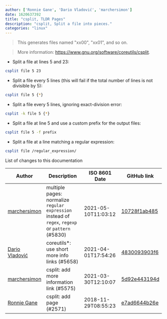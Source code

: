 ```yaml
---
author: ['Ronnie Gane', 'Dario Vladović', 'marchersimon']
date: 1620637392
title: "csplit, TLDR Pages"
description: "csplit, Split a file into pieces."
categories: "linux"
---
```

> This generates files named "xx00", "xx01", and so on.

> More information: <https://www.gnu.org/software/coreutils/csplit>.

- Split a file at lines 5 and 23:

```bash
csplit file 5 23
```

- Split a file every 5 lines (this will fail if the total number of lines is not divisible by 5):

```bash
csplit file 5 {*}
```

- Split a file every 5 lines, ignoring exact-division error:

```bash
csplit -k file 5 {*}
```

- Split a file at line 5 and use a custom prefix for the output files:

```bash
csplit file 5 -f prefix
```

- Split a file at a line matching a regular expression:

```bash
csplit file /regular_expression/
```
List of changes to this documentation


Author | Description | ISO 8601 Date | GitHub link
------|-----|-----|-----
[marchersimon](mailto:50295997+marchersimon@users.noreply.github.com) | multiple pages: normalize `regular expression` instead of `regex`, `regexp` or `pattern` (#5830) | 2021-05-10T11:03:12 | [10728f1ab485](https://github.com/tldr-pages/tldr/commit/10728f1ab485957d66af3940a030b0fb77611fc0)
[Dario Vladović](mailto:d.vladimyr@gmail.com) | coreutils*: use short more info links (#5658) | 2021-04-01T17:54:26 | [4830093903f6](https://github.com/tldr-pages/tldr/commit/4830093903f66ccf3ebbc2ecf477286e45edac59)
[marchersimon](mailto:50295997+marchersimon@users.noreply.github.com) | csplit: add more information link (#5575) | 2021-03-30T12:10:07 | [5d92e443194d](https://github.com/tldr-pages/tldr/commit/5d92e443194da437deea00618a8bd37511ba99f5)
[Ronnie Gane](mailto:ronniegane@gmail.com) | csplit: add page (#2571) | 2018-11-29T08:55:23 | [e7ad6644b26e](https://github.com/tldr-pages/tldr/commit/e7ad6644b26e3eb83185059fe09e490a755d1e92)

